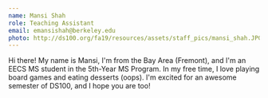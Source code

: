 ```yaml
---
name: Mansi Shah
role: Teaching Assistant
email: emansishah@berkeley.edu
photo: http://ds100.org/fa19/resources/assets/staff_pics/mansi_shah.JPG
---
```


Hi there! My name is Mansi, I'm from the Bay Area (Fremont), and I'm an EECS MS student in the 5th-Year MS Program. In my free time, I love playing board games and eating desserts (oops). I'm excited for an awesome semester of DS100, and I hope you are too!